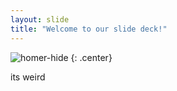 ```yaml
---
layout: slide
title: "Welcome to our slide deck!"
---
```


![homer-hide](https://cloud.githubusercontent.com/assets/16547949/25400902/0a553f14-29c2-11e7-9a40-8d14136b4fa3.jpg)
{: .center}

its weird
